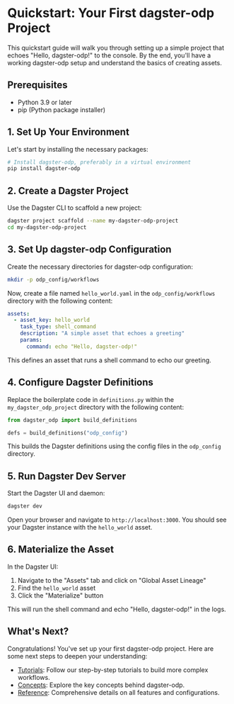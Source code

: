 # Quickstart: Your First dagster-odp Project

This quickstart guide will walk you through setting up a simple project that echoes "Hello, dagster-odp!" to the console. By the end, you'll have a working dagster-odp setup and understand the basics of creating assets.

## Prerequisites

- Python 3.9 or later
- pip (Python package installer)

## 1. Set Up Your Environment

Let's start by installing the necessary packages:

```bash
# Install dagster-odp, preferably in a virtual environment
pip install dagster-odp
```

## 2. Create a Dagster Project

Use the Dagster CLI to scaffold a new project:

```bash
dagster project scaffold --name my-dagster-odp-project
cd my-dagster-odp-project
```

## 3. Set Up dagster-odp Configuration

Create the necessary directories for dagster-odp configuration:

```bash
mkdir -p odp_config/workflows
```

Now, create a file named `hello_world.yaml` in the `odp_config/workflows` directory with the following content:

```yaml title="hello_world.yaml"
assets:
  - asset_key: hello_world
    task_type: shell_command
    description: "A simple asset that echoes a greeting"
    params:
      command: echo "Hello, dagster-odp!"
```

This defines an asset that runs a shell command to echo our greeting.

## 4. Configure Dagster Definitions

Replace the boilerplate code in `definitions.py` within the `my_dagster_odp_project` directory with the following content:

```python title="definitions.py"
from dagster_odp import build_definitions

defs = build_definitions("odp_config")
```

This builds the Dagster definitions using the config files in the `odp_config` directory.

## 5. Run Dagster Dev Server

Start the Dagster UI and daemon:

```bash
dagster dev
```

Open your browser and navigate to `http://localhost:3000`. You should see your Dagster instance with the `hello_world` asset.

## 6. Materialize the Asset

In the Dagster UI:

1. Navigate to the "Assets" tab and click on "Global Asset Lineage"
2. Find the `hello_world` asset
3. Click the "Materialize" button

This will run the shell command and echo "Hello, dagster-odp!" in the logs.

## What's Next?

Congratulations! You've set up your first dagster-odp project. Here are some next steps to deepen your understanding:

- [Tutorials](../tutorials/tutorials.md): Follow our step-by-step tutorials to build more complex workflows.
- [Concepts](../concepts/concepts.md): Explore the key concepts behind dagster-odp.
- [Reference](../reference/reference.md): Comprehensive details on all features and configurations.
